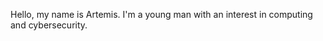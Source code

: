 Hello, my name is Artemis. 
I'm a young man with an interest in computing and cybersecurity.

<!---
Artemis1799/Artemis1799 is a ✨ special ✨ repository because its `README.md` (this file) appears on your GitHub profile.
You can click the Preview link to take a look at your changes.
--->
